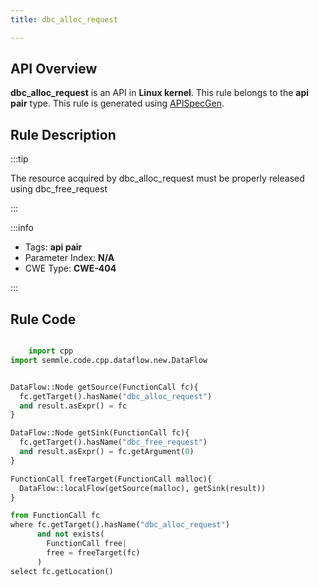 ```yaml
---
title: dbc_alloc_request

---
```



## API Overview
**dbc_alloc_request** is an API in **Linux kernel**. This rule belongs to the **api pair** type. This rule is generated using [APISpecGen](../../tools/APISpecGen).
## Rule Description

:::tip

The resource acquired by dbc_alloc_request must be properly released using dbc_free_request

:::

:::info

- Tags: **api pair**
- Parameter Index: **N/A**
- CWE Type: **CWE-404**

:::

## Rule Code
```python

    import cpp
import semmle.code.cpp.dataflow.new.DataFlow


DataFlow::Node getSource(FunctionCall fc){
  fc.getTarget().hasName("dbc_alloc_request")
  and result.asExpr() = fc
}

DataFlow::Node getSink(FunctionCall fc){
  fc.getTarget().hasName("dbc_free_request")
  and result.asExpr() = fc.getArgument(0)
}

FunctionCall freeTarget(FunctionCall malloc){
  DataFlow::localFlow(getSource(malloc), getSink(result))
}

from FunctionCall fc
where fc.getTarget().hasName("dbc_alloc_request")
      and not exists(
        FunctionCall free| 
        free = freeTarget(fc)
      )
select fc.getLocation()

    
```